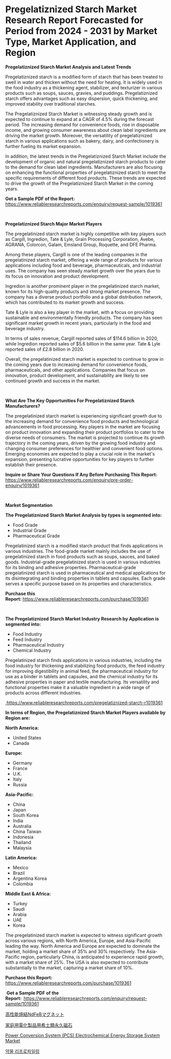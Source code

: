 <p><h1>Pregelatiznized Starch Market Research Report Forecasted for Period from 2024 -  2031 by Market Type, Market Application, and Region</h1></p><p><strong>Pregelatiznized Starch Market Analysis and Latest Trends</strong></p>
<p><p>Pregelatiznized starch is a modified form of starch that has been treated to swell in water and thicken without the need for heating. It is widely used in the food industry as a thickening agent, stabilizer, and texturizer in various products such as soups, sauces, gravies, and puddings. Pregelatiznized starch offers advantages such as easy dispersion, quick thickening, and improved stability over traditional starches.</p><p>The Pregelatiznized Starch Market is witnessing steady growth and is expected to continue to expand at a CAGR of 4.5% during the forecast period. The increasing demand for convenience foods, rise in disposable income, and growing consumer awareness about clean label ingredients are driving the market growth. Moreover, the versatility of pregelatiznized starch in various applications such as bakery, dairy, and confectionery is further fueling its market expansion.</p><p>In addition, the latest trends in the Pregelatiznized Starch Market include the development of organic and natural pregelatiznized starch products to cater to the demand for clean label ingredients. Manufacturers are also focusing on enhancing the functional properties of pregelatiznized starch to meet the specific requirements of different food products. These trends are expected to drive the growth of the Pregelatiznized Starch Market in the coming years.</p></p>
<p><strong>Get a Sample PDF of the Report:&nbsp;</strong> <a href="https://www.reliableresearchreports.com/enquiry/request-sample/1019361">https://www.reliableresearchreports.com/enquiry/request-sample/1019361</a></p>
<p>&nbsp;</p>
<p><strong>Pregelatiznized Starch Major Market Players</strong></p>
<p><p>The pregelatinized starch market is highly competitive with key players such as Cargill, Ingredion, Tate & Lyle, Grain Processing Corporation, Avebe, AGRANA, Colorcon, Galam, Emsland Group, Roquette, and DFE Pharma. </p><p>Among these players, Cargill is one of the leading companies in the pregelatinized starch market, offering a wide range of products for various applications including food and beverage, pharmaceuticals, and industrial uses. The company has seen steady market growth over the years due to its focus on innovation and product development.</p><p>Ingredion is another prominent player in the pregelatinized starch market, known for its high-quality products and strong market presence. The company has a diverse product portfolio and a global distribution network, which has contributed to its market growth and success.</p><p>Tate & Lyle is also a key player in the market, with a focus on providing sustainable and environmentally friendly products. The company has seen significant market growth in recent years, particularly in the food and beverage industry.</p><p>In terms of sales revenue, Cargill reported sales of $114.6 billion in 2020, while Ingredion reported sales of $5.6 billion in the same year. Tate & Lyle reported sales of £2.8 billion in 2020.</p><p>Overall, the pregelatinized starch market is expected to continue to grow in the coming years due to increasing demand for convenience foods, pharmaceuticals, and other applications. Companies that focus on innovation, product development, and sustainability are likely to see continued growth and success in the market.</p></p>
<p>&nbsp;</p>
<p><strong>What Are The Key Opportunities For Pregelatiznized Starch Manufacturers?</strong></p>
<p><p>The pregelatinized starch market is experiencing significant growth due to the increasing demand for convenience food products and technological advancements in food processing. Key players in the market are focusing on product innovation and expanding their product portfolios to cater to the diverse needs of consumers. The market is projected to continue its growth trajectory in the coming years, driven by the growing food industry and changing consumer preferences for healthier and convenient food options. Emerging economies are expected to play a crucial role in the market's expansion, presenting lucrative opportunities for key players to further establish their presence.</p></p>
<p><strong>Inquire or Share Your Questions If Any Before Purchasing This Report:</strong> <a href="https://www.reliableresearchreports.com/enquiry/pre-order-enquiry/1019361">https://www.reliableresearchreports.com/enquiry/pre-order-enquiry/1019361</a></p>
<p>&nbsp;</p>
<p><strong>Market Segmentation</strong></p>
<p><strong>The Pregelatiznized Starch Market Analysis by types is segmented into:</strong></p>
<p><ul><li>Food Grade</li><li>Industrial Grade</li><li>Pharmaceutical Grade</li></ul></p>
<p><p>Pregelatinized starch is a modified starch product that finds applications in various industries. The food-grade market mainly includes the use of pregelatinized starch in food products such as soups, sauces, and baked goods. Industrial-grade pregelatinized starch is used in various industries for its binding and adhesive properties. Pharmaceutical-grade pregelatinized starch is used in pharmaceutical and medical applications for its disintegrating and binding properties in tablets and capsules. Each grade serves a specific purpose based on its properties and characteristics.</p></p>
<p><strong>Purchase this Report:&nbsp;</strong><a href="https://www.reliableresearchreports.com/purchase/1019361">https://www.reliableresearchreports.com/purchase/1019361</a></p>
<p>&nbsp;</p>
<p><strong>The Pregelatiznized Starch Market Industry Research by Application is segmented into:</strong></p>
<p><ul><li>Food Industry</li><li>Feed Industry</li><li>Pharmaceutical Industry</li><li>Chemical Industry</li></ul></p>
<p><p>Pregelatinized starch finds applications in various industries, including the food industry for thickening and stabilizing food products, the feed industry for improving digestibility in animal feed, the pharmaceutical industry for use as a binder in tablets and capsules, and the chemical industry for its adhesive properties in paper and textile manufacturing. Its versatility and functional properties make it a valuable ingredient in a wide range of products across different industries.</p></p>
<p><a href="https://www.reliableresearchreports.com/pregelatiznized-starch-r1019361">&nbsp;https://www.reliableresearchreports.com/pregelatiznized-starch-r1019361</a></p>
<p><strong>In terms of Region, the Pregelatiznized Starch Market Players available by Region are:</strong></p>
<p>
    <p> <strong> North America: </strong>
        <ul>
            <li>United States</li>
            <li>Canada</li>
        </ul>
        </p> 
    <p> <strong> Europe: </strong>
        <ul>
            <li>Germany</li>
            <li>France</li>
            <li>U.K.</li>
            <li>Italy</li>
            <li>Russia</li>
        </ul>
        </p> 
    <p> <strong> Asia-Pacific: </strong>
        <ul>
            <li>China</li>
            <li>Japan</li>
            <li>South Korea</li>
            <li>India</li>
            <li>Australia</li>
            <li>China Taiwan</li>
            <li>Indonesia</li>
            <li>Thailand</li>
            <li>Malaysia</li>
        </ul>
        </p> 
    <p> <strong> Latin America: </strong>
        <ul>
            <li>Mexico</li>
            <li>Brazil</li>
            <li>Argentina Korea</li>
            <li>Colombia</li>
        </ul>
        </p> 
    <p> <strong> Middle East & Africa: </strong>
        <ul>
            <li>Turkey</li>
            <li>Saudi</li>
            <li>Arabia</li>
            <li>UAE</li>
            <li>Korea</li>
        </ul>
    </p>
    </p>
<p><p>The pregelatinized starch market is expected to witness significant growth across various regions, with North America, Europe, and Asia-Pacific leading the way. North America and Europe are expected to dominate the market, holding a market share of 35% and 30% respectively. The Asia-Pacific region, particularly China, is anticipated to experience rapid growth, with a market share of 25%. The USA is also expected to contribute substantially to the market, capturing a market share of 10%.</p></p>
<p><strong>Purchase this Report: </strong><a href="https://www.reliableresearchreports.com/purchase/1019361">https://www.reliableresearchreports.com/purchase/1019361</a></p>
<p>&nbsp;<strong>Get a Sample PDF of the Report:&nbsp;&nbsp;</strong><a href="https://www.reliableresearchreports.com/enquiry/request-sample/1019361">https://www.reliableresearchreports.com/enquiry/request-sample/1019361</a></p>
<p><strong></strong></p>
<p><p><a href="https://github.com/DudleyFerry/Market-Research-Report-List-1/blob/main/700627587757.md">高性能焼結NdFeBマグネット</a></p><p><a href="https://github.com/DemarcusKuhlman/Market-Research-Report-List-1/blob/main/203902287756.md">家庭用電化製品用希土類永久磁石</a></p><p><a href="https://github.com/JuliaFadel1922/Market-Research-Report-List-1/blob/main/power-conversion-system-pcs-electrochemical-energy-storage-system-market.md">Power Conversion System (PCS) Electrochemical Energy Storage System Market</a></p><p><a href="https://github.com/JohnQuil1917/Market-Research-Report-List-1/blob/main/228029080678.md">약물 리프로파일링</a></p></p>